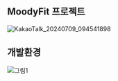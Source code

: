 ## MoodyFit 프로젝트
![KakaoTalk_20240709_094541898](https://github.com/DoKyeomKim/MoodyFit/assets/164134917/9e245c1f-9379-4aee-afe2-a4e2a99cc399)

## 개발환경
![그림1](https://github.com/DoKyeomKim/MoodyFit/assets/164134917/8f5b0ea7-5b26-4700-bd75-3df3823081b6)
